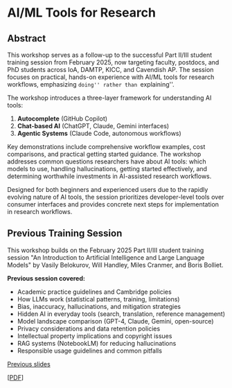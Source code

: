 # AI/ML Tools for Research

## Abstract

This workshop serves as a follow-up to the successful Part II/III student training session from February 2025, now targeting faculty, postdocs, and PhD students across IoA, DAMTP, KICC, and Cavendish AP. The session focuses on practical, hands-on experience with AI/ML tools for research workflows, emphasizing ``doing'' rather than ``explaining''.

The workshop introduces a three-layer framework for understanding AI tools:
1. **Autocomplete** (GitHub Copilot)  
2. **Chat-based AI** (ChatGPT, Claude, Gemini interfaces)
3. **Agentic Systems** (Claude Code, autonomous workflows)

Key demonstrations include comprehensive workflow examples, cost comparisons, and practical getting started guidance. The workshop addresses common questions researchers have about AI tools: which models to use, handling hallucinations, getting started effectively, and determining worthwhile investments in AI-assisted research workflows.

Designed for both beginners and experienced users due to the rapidly evolving nature of AI tools, the session prioritizes developer-level tools over consumer interfaces and provides concrete next steps for implementation in research workflows.

## Previous Training Session

This workshop builds on the February 2025 Part II/III student training session "An Introduction to Artificial Intelligence and Large Language Models" by Vasily Belokurov, Will Handley, Miles Cranmer, and Boris Bolliet.

**Previous session covered:**
- Academic practice guidelines and Cambridge policies
- How LLMs work (statistical patterns, training, limitations)
- Bias, inaccuracy, hallucinations, and mitigation strategies
- Hidden AI in everyday tools (search, translation, reference management)
- Model landscape comparison (GPT-4, Claude, Gemini, open-source)
- Privacy considerations and data retention policies
- Intellectual property implications and copyright issues
- RAG systems (NotebookLM) for reducing hallucinations
- Responsible usage guidelines and common pitfalls

[Previous slides](https://docs.google.com/presentation/d/1rnbk7WZUjMIAGBzkN6i8v0tEe1imiHprvL1ZOjs2B20)

 
[[PDF](https://github.com/williamjameshandley/talks/raw/kicc_ai_tools_2025/will_handley_kicc_ai_tools_2025.pdf)] 